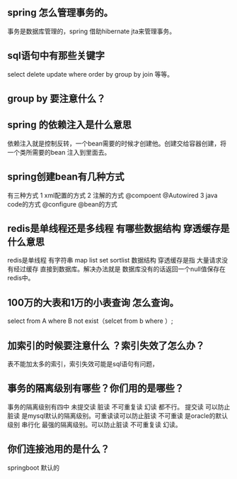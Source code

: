 ## spring 怎么管理事务的。
事务是数据库管理的，spring 借助hibernate jta来管理事务。

## sql语句中有那些关键字
select delete update where order by group by join 等等。

## group by 要注意什么？

## spring 的依赖注入是什么意思
依赖注入就是控制反转，一个bean需要的时候才创建他。创建交给容器创建，将一个类所需要的bean 注入到里面去。

## spring创建bean有几种方式
有三种方式
1 xml配置的方式
2 注解的方式 @compoent @Autowired
3 java code的方式 @configure @bean的方式 


## redis是单线程还是多线程 有哪些数据结构 穿透缓存是什么意思
redis是单线程 有字符串 map list set sortlist 数据结构 穿透缓存是指 大量请求没有经过缓存 直接到数据库。解决办法就是 数据库没有的话返回一个null值保存在
redis中。

## 100万的大表和1万的小表查询 怎么查询。
select from A where B not exist（selcet from b where ）;

## 加索引的时候要注意什么 ？索引失效了怎么办？
表不能加太多的索引，索引失效可能是sql语句有问题，

## 事务的隔离级别有哪些？你们用的是哪些？
事务的隔离级别有四中 未提交读 脏读 不可重复读 幻读 都不行。 提交读 可以防止脏读 是mysql默认的隔离级别。可重读读可以防止脏读 不可重读 是oracle的默认级别
串行化 最强的隔离级别。可以防止脏读 不可重复读 幻读。


## 你们连接池用的是什么？
springboot 默认的

